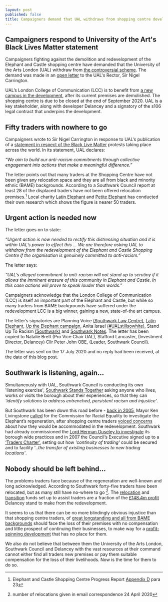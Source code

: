 ```yaml
---
layout: post
published: false
title: Campaigners demand that UAL withdraws from shopping centre development.
---
```

## Campaigners respond to University of the Art's Black Lives Matter statement

Campaigners fighting against the demolition and redevelopment of the Elephant and Castle shopping centre have demanded that the University of the Arts London (UAL) withdraw from [the controversial scheme](http://35percent.org/uptheelephant/).  The demand was made in an [open letter](https://southwarknotes.wordpress.com/2020/07/27/elephant-shopping-centre-university-of-the-arts-london-displaced-traders-and-black-lives-matter/) to the UAL's Rector, Sir Nigel Carrington.

UAL’s London College of Communication (LCC) is to benefit from [a new campus in the development](https://www.arts.ac.uk/about-ual/press-office/stories/new-ual-campus-at-the-heart-of-proposals-for-elephant-and-castle-town-centre-regeneration), after its current premises are demolished.  The shopping centre is due to be closed at the end of September 2020. UAL is a key stakeholder, along with developer Delancey and a signatory of the s106 legal contract that underpins the development.

## Fifty traders with nowhere to go

Campaigners wrote to Sir Nigel Carrington in response to UAL’s publication of a [statement in respect of the Black Live Matter](https://www.arts.ac.uk/about-ual/press-office/stories/black-lives-matter) protests taking place across the world. In its statement, UAL declares:

_“We aim to build our anti-racism commitments through collective engagement into actions that make a meaningful difference.”_  

The letter points out that many traders at the Shopping Centre have not been given any relocation space and they are all from black and minority ethnic (BAME) backgrounds. According to a Southwark Council report at least 28 of the displaced traders have not been offered relocation premises.[^1] Local charity [Latin Elephant](https://latinelephant.org/) and [Petite Elephant](https://twitter.com/elephant_petit/status/1118825370017386496) has conducted their own research which shows the figure is nearer 50 traders.

## Urgent action is needed now

The letter goes on to state:

_“Urgent action is now needed to rectify this distressing situation and it is within UAL’s power to effect this ... We are therefore asking UAL to withdraw from the redevelopment of the Elephant and Castle Shopping Centre if the organisation is genuinely committed to anti-racism.”_ 

The letter says:

_“UAL’s alleged commitment to anti-racism will not stand up to scrutiny if it allows the imminent erasure of this community in Elephant and Castle. In this case actions will prove to speak louder than words.”_ 

Campaigners acknowledge that the London College of Communication (LCC) is itself an important part of the Elephant and Castle, but while so many traders from BAME backgrounds have suffered under the redevelopment LCC is a big winner, gaining a new, state-of-the art campus.

The letter’s signatories are Planning Voice [(Southwark Law Centre)](http://www.southwarklawcentre.org.uk/), [Latin Elephant](https://latinelephant.org/), [Up the Elephant campaign](http://35percent.org/uptheelephant/), Anita Israel [(#UALstillsowhite)](https://twitter.com/AnitaWaithira), Stand Up To Racism [(Southwark)](https://londonnewsonline.co.uk/protesters-join-stand-up-to-racism-southwark-on-march-against-prejudice/) and [Southwark Notes](https://southwarknotes.wordpress.com/).  The letter has been copied to Natalie Brett (Pro Vice Chair UAL), Stafford Lancaster, (Investment Director, Delancey) Cllr Peter John OBE, (Leader, Southwark Council).

The letter was sent on the 17 July 2020 and no reply had been received, at the date of this blog post.

## Southwark is listening, again...

Simultaneously with UAL, Southwark Council is conducting its own 'listening exercise', [Southwark Stands Together](https://consultations.southwark.gov.uk/housing-community-services-department-community-engagement-team/southwark-stands-together/?utm_content=&utm_medium=email&utm_name=&utm_source=govdelivery&utm_term=) asking anyone who lives, works or visits the borough about their experiences, so that they can _'identify solutions to address entrenched, persistent racism and injustice'_.

But Southwark has been down this road before - [back in 2005](http://crappistmartin.github.io/posts/6/), Mayor Ken Livingstone [called](https://www.theguardian.com/society/2005/dec/15/regeneration.communities) for the Commission for Racial Equality to investigate the Elephant’s regeneration, after shopping centre traders [voiced concerns](https://www.london-se1.co.uk/news/view/1906) about how they would be accommodated in the redevelopment. Southwark had already commissioned the [Lord Herman Ouseley to investigate](http://moderngov.southwark.gov.uk/Data/Council%20Assembly/20050324/Agenda/2%20-%20Independent%20Review%20ofthe%20Council's%20Equality%20and%20Diversity%20Framework%20by%20Lord%20HermanOuseley%20-%20appendix%201.pdf) its borough wide practices and in 2007 the Council’s Executive signed up to a [‘Traders Charter’](http://moderngov.southwark.gov.uk/Data/Overview%20&%20Scrutiny%20Committee/20070709/Agenda/Attachment%202.pdf), setting out how _'continuity of trading'_ could be secured and to facility '_..the
transfer of existing businesses to new trading locations'_.

## Nobody should be left behind...

The problems traders face because of the regeneration are well-known and long acknowledged. According to Southwark forty-five traders have been relocated, but as many still have no-where to go [^2].  The [relocation](https://www.southwarknews.co.uk/news/developer-delancey-submits-plans-for-castle-square-temporary-home-for-elephant-traders/) and [transition](https://www.london-se1.co.uk/news/view/10093) funds set up to assist traders are a fraction of the [£148.4m profit](http://35percent.org/shopping-centre/) Delancey stand to make from the redevelopment.

It seems to us that there can be no more blindingly obvious injustice than that shopping centre traders, of [great longstanding and all from BAME backgrounds](http://35percent.org/2020-04-23-reality-for-traders-elephant-castle-shoppping-centre/) should face the loss of their premises with no compensation and little prospect of continuing their businesses, to make way for a [profit-spinning development](http://35percent.org/shopping-centre/) that has no place for them. 

We also do not believe that between them the University of the Arts London, Southwark Council and Delancey with the vast resources at their command cannot either find all traders new premises or pay them suitable compensation for the loss of their livelihoods.  Now is the time for them to do so.

[^1]: Elephant and Castle Shopping Centre Progress Report [Appendix D](http://moderngov.southwarksites.com/documents/s88161/Appendix%20D.pdf) para 23

[^2]: number of relocations given in email correspondence 24 April 2020



 

 

